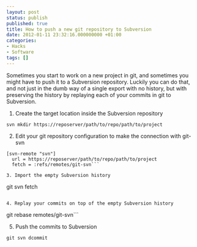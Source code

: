 ```yaml
---
layout: post
status: publish
published: true
title: How to push a new git repository to Subversion
date: 2012-01-11 23:32:16.000000000 +01:00
categories:
- Hacks
- Software
tags: []
---
```

Sometimes you start to work on a new project in git, and sometimes you might have to push it to a Subversion repository. Luckily you can do that, and not just in the dumb way of a single export with no history, but with preserving the history by replaying each of your commits in git to Subversion.

1. Create the target location inside the Subversion repository

```
svn mkdir https://reposerver/path/to/repo/path/to/project
```

2. Edit your git repository configuration to make the connection with git-svn

```
[svn-remote "svn"]
  url = https://reposerver/path/to/repo/path/to/project
  fetch = :refs/remotes/git-svn```

3. Import the empty Subversion history

```
git svn fetch
```

4. Replay your commits on top of the empty Subversion history

```
git rebase remotes/git-svn```

5. Push the commits to Subversion

```
git svn dcommit
```

&nbsp;
